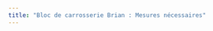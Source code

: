 ```yaml
---
title: "Bloc de carrosserie Brian : Mesures nécessaires"
---
```


<DesignMeasurements design='brian' />
